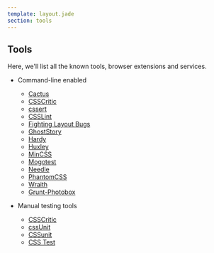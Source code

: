 ```yaml
---
template: layout.jade
section: tools
---
```


## Tools

Here, we'll list all the known tools, browser extensions and services.

  * Command-line enabled
    * [Cactus](cactus.html)
    * [CSSCritic](csscritic.html)
    * [cssert](cssert.html)
    * [CSSLint](csslint.html)
    * [Fighting Layout Bugs](fighting-layout-bugs.html)
    * [GhostStory](ghoststory.html)
    * [Hardy](hardy.html)
    * [Huxley](huxley.html)
    * [MinCSS](mincss.html)
    * [Mogotest](mogotest.html)
    * [Needle](needle.html)
    * [PhantomCSS](phantomcss.html)
    * [Wraith](wraith.html)
    * [Grunt-Photobox](photobox.html)

  * Manual testing tools
    * [CSSCritic](csscritic.html)
    * [cssUnit](cssunit-shepard.html)
    * [CSSunit](cssunit.html)
    * [CSS Test](css-test.html)

